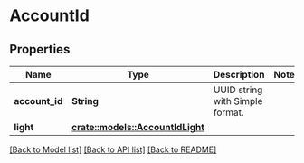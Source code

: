 # AccountId

## Properties

Name | Type | Description | Notes
------------ | ------------- | ------------- | -------------
**account_id** | **String** | UUID string with Simple format. | 
**light** | [**crate::models::AccountIdLight**](AccountIdLight.md) |  | 

[[Back to Model list]](../README.md#documentation-for-models) [[Back to API list]](../README.md#documentation-for-api-endpoints) [[Back to README]](../README.md)


